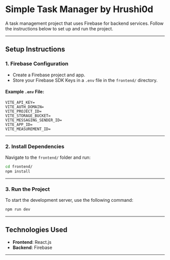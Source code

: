 # **Simple Task Manager by Hrushi0d**

A task management project that uses Firebase for backend services. Follow the instructions below to set up and run the project.

---

## **Setup Instructions**

### **1. Firebase Configuration**
- Create a Firebase project and app.
- Store your Firebase SDK Keys in a `.env` file in the `frontend/` directory.

#### Example `.env` File:
```env
VITE_API_KEY=
VITE_AUTH_DOMAIN=
VITE_PROJECT_ID=
VITE_STORAGE_BUCKET=
VITE_MESSAGING_SENDER_ID=
VITE_APP_ID=
VITE_MEASUREMENT_ID=
```

---

### **2. Install Dependencies**
Navigate to the `frontend/` folder and run:

```bash
cd frontend/
npm install
```

---

### **3. Run the Project**
To start the development server, use the following command:

```bash
npm run dev
```

---

## **Technologies Used**
- **Frontend**: React.js
- **Backend**: Firebase

---